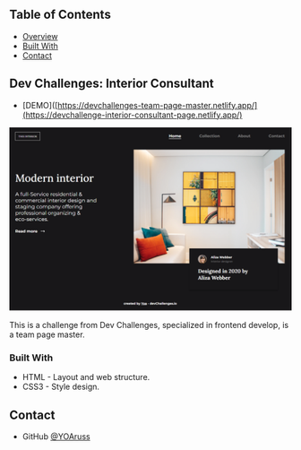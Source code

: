 <!-- TABLE OF CONTENTS -->


## Table of Contents


- [Overview](#overview)
- [Built With](#built-with)
- [Contact](#contact)


<!-- OVERVIEW -->


## Dev Challenges: Interior Consultant 


- [DEMO]([https://devchallenges-team-page-master.netlify.app/](https://devchallenge-interior-consultant-page.netlify.app/)


![screenshot](https://github.com/YOArus/devChallenges/blob/1abc40acf00b7819df774014fb50de2633482345/interior-consultant/img/dev-interior-page.png)


This is a challenge from Dev Challenges, specialized in frontend develop, is a team page master.


### Built With

- HTML - Layout and web structure.
- CSS3 - Style design.


## Contact

- GitHub [@YOAruss](https://{github.com/YOAruss})
